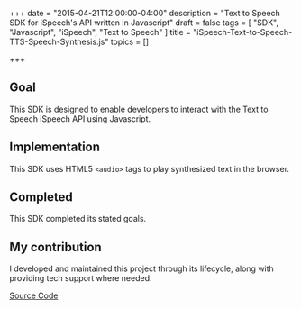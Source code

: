 +++
date = "2015-04-21T12:00:00-04:00"
description = "Text to Speech SDK for iSpeech's API written in Javascript"
draft = false
tags = [ "SDK", "Javascript", "iSpeech", "Text to Speech" ]
title = "iSpeech-Text-to-Speech-TTS-Speech-Synthesis.js"
topics = []

+++

## Goal
This SDK is designed to enable developers to interact with the Text to Speech iSpeech API using Javascript.

## Implementation
This SDK uses HTML5 `<audio>` tags to play synthesized text in the browser.

## Completed
This SDK completed its stated goals.

## My contribution
I developed and maintained this project through its lifecycle, along with providing tech support where needed.

[Source Code](https://github.com/iSpeech/iSpeech-Text-to-Speech-TTS-Speech-Synthesis.js)

